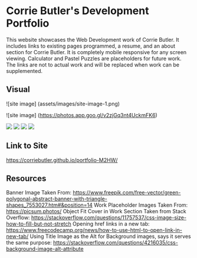 # Corrie Butler's Development Portfolio

This website showcases the Web Development work of Corrie Butler. It includes links to existing pages programmed, a resume, and an about section for Corrie Butler. It is completely mobile responsive for any screen viewing.
Calculator and Pastel Puzzles are placeholders for future work. The links are not to actual work and will be replaced when work can be supplemented.

## Visual
![site image] (assets/images/site-image-1.png)

![site image] (https://photos.app.goo.gl/v2zjGq3nt4UckmFK6)

<img src="../portfolio/assets/images/site-image-1.png">
<img src="../portfolio/assets/images/site-image-2.png">
<img src="../portfolio/assets/images/site-image-3.png">
<img src="../portfolio/assets/images/site-image-4.png">


## Link to Site
https://corriebutler.github.io/portfolio-M2HW/

## Resources
Banner Image Taken From: https://www.freepik.com/free-vector/green-polygonal-abstract-banner-with-triangle-shapes_7553027.htm#&position=14
Work Placeholder Images Taken From: https://picsum.photos/
Object Fit Cover in Work Section Taken from Stack Overflow: https://stackoverflow.com/questions/11757537/css-image-size-how-to-fill-but-not-stretch
Opening href links in a new tab: https://www.freecodecamp.org/news/how-to-use-html-to-open-link-in-new-tab/
Using Title Image as the Alt for Background images, says it serves the same purpose: https://stackoverflow.com/questions/4216035/css-background-image-alt-attribute
